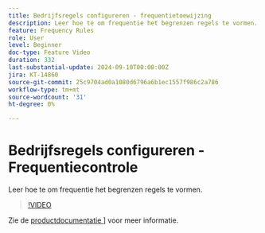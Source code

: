 ```yaml
---
title: Bedrijfsregels configureren - frequentietoewijzing
description: Leer hoe te om frequentie het begrenzen regels te vormen.
feature: Frequency Rules
role: User
level: Beginner
doc-type: Feature Video
duration: 332
last-substantial-update: 2024-09-10T00:00:00Z
jira: KT-14860
source-git-commit: 25c9704ad0a1080d6796a6b1ec1557f986c2a786
workflow-type: tm+mt
source-wordcount: '31'
ht-degree: 0%

---
```



# Bedrijfsregels configureren - Frequentiecontrole

Leer hoe te om frequentie het begrenzen regels te vormen.

>[!VIDEO](https://video.tv.adobe.com/v/3433395/?learn=on)

Zie de [ productdocumentatie ]([https://experienceleague.adobe.com/en/docs/journey-optimizer/using/configuration/frequency-rules)] voor meer informatie.
